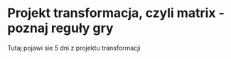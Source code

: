 # Projekt transformacja, czyli matrix - poznaj reguły gry


Tutaj pojawi sie 5 dni z projektu transformacji
